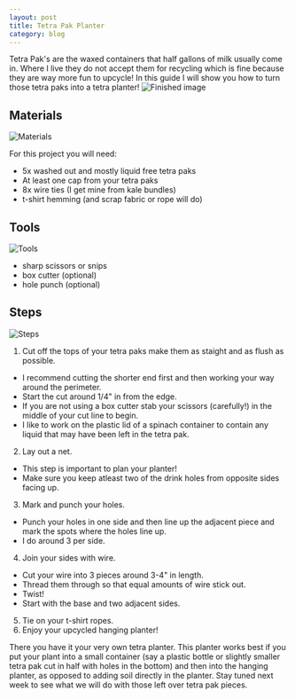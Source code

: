 ```yaml
---
layout: post
title: Tetra Pak Planter
category: blog 
---
```

Tetra Pak's are the waxed containers that half gallons of milk usually come in. Where I live they do not accept them for recycling which is fine because they are way more fun to upcycle! In this guide I will show you how to turn those tetra paks into a tetra planter! 
![Finished image](https://upcycleworld.github.io/images/post1/finished.png)

## Materials
![Materials](https://upcycleworld.github.io/images/post1/materials.png)

For this project you will need:
* 5x washed out and mostly liquid free tetra paks
* At least one cap from your tetra paks
* 8x wire ties (I get mine from kale bundles)
* t-shirt hemming (and scrap fabric or rope will do)

## Tools
![Tools](https://upcycleworld.github.io/images/post1/tools.png)

* sharp scissors or snips 
* box cutter (optional)
* hole punch (optional)

## Steps
![Steps](https://upcycleworld.github.io/images/post1/steps.png)

1. Cut off the tops of your tetra paks make them as staight and as flush as possible. 
* I recommend cutting the shorter end first and then working your way around the perimeter.
* Start the cut around 1/4" in from the edge. 
* If you are not using a box cutter stab your scissors (carefully!) in the middle of your cut line to begin.
* I like to work on the plastic lid of a spinach container to contain any liquid that may have been left in the tetra pak.
2. Lay out a net.
* This step is important to plan your planter! 
* Make sure you keep atleast two of the drink holes from opposite sides facing up.
3. Mark and punch your holes.
* Punch your holes in one side and then line up the adjacent piece and mark the spots where the holes line up. 
* I do around 3 per side.
4. Join your sides with wire. 
* Cut your wire into 3 pieces around 3-4" in length.
* Thread them through so that equal amounts of wire stick out.
* Twist!
* Start with the base and two adjacent sides.
5. Tie on your t-shirt ropes.
6. Enjoy your upcycled hanging planter!

There you have it your very own tetra planter. This planter works best if you put your plant into a small container (say a plastic bottle or slightly smaller tetra pak cut in half with holes in the bottom) and then into the hanging planter, as opposed to adding soil directly in the planter. Stay tuned next week to see what we will do with those left over tetra pak pieces.
